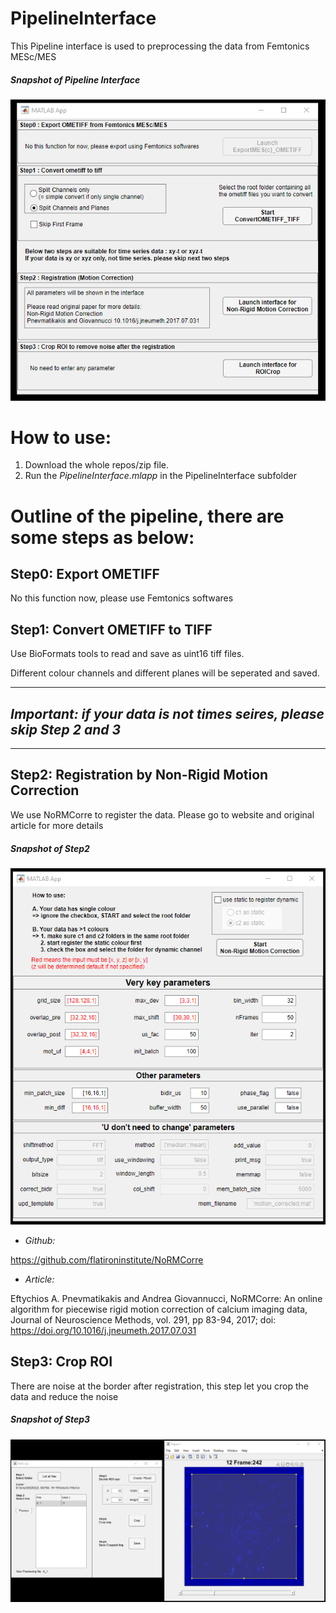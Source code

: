 # PipelineInterface

This Pipeline interface is used to preprocessing the data from Femtonics MESc/MES
##### Snapshot of Pipeline Interface
![Pipeline Interface](https://github.com/pywugate/PipelineInterface/blob/547fafd54fb521b7e1ec7f192dea23fb7c1be299/photos/Pipeline.png)


# How to use:
1. Download the whole repos/zip file.
2. Run the *PipelineInterface.mlapp* in the PipelineInterface subfolder

# Outline of the pipeline, there are some steps as below:
 
## Step0: Export OMETIFF 
No this function now, please use Femtonics softwares

## Step1: Convert OMETIFF to TIFF
Use BioFormats tools to read and save as uint16 tiff files.

Different colour channels and different planes will be seperated and saved.




***
## *Important: if your data is not times seires, please skip Step 2 and 3*
***

## Step2: Registration by Non-Rigid Motion Correction 
We use NoRMCorre to register the data.
Please go to website and original article for more details

##### Snapshot of Step2
![Step2](https://github.com/pywugate/PipelineInterface/blob/225d2a4a651661be82fca60d3f0a2ae02c4703bd/photos/Step2.png)

- *Github:*

https://github.com/flatironinstitute/NoRMCorre

- *Article:*

Eftychios A. Pnevmatikakis and Andrea Giovannucci, NoRMCorre: An online algorithm for piecewise rigid motion correction of calcium imaging data, Journal of Neuroscience Methods, vol. 291, pp 83-94, 2017; doi: https://doi.org/10.1016/j.jneumeth.2017.07.031


## Step3: Crop ROI
There are noise at the border after registration,
this step let you crop the data and reduce the noise

##### Snapshot of Step3
![Step3](https://github.com/pywugate/PipelineInterface/blob/225d2a4a651661be82fca60d3f0a2ae02c4703bd/photos/Step3.png)
